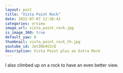```yaml
---
layout: post
title: "Vista Point Rock"
date: 2022-07-07 12:36:43
categories: vrview
image_url: vista_point_rock.jpg
is_image_360: true
default_yaw: 0
thumbnail: vista_point_rock_th.jpg
youtube_id: JwtINe4V2cQ
description: Vista Point plus an Extra Rock
---
```

I also climbed up on a rock to have an even better view.

